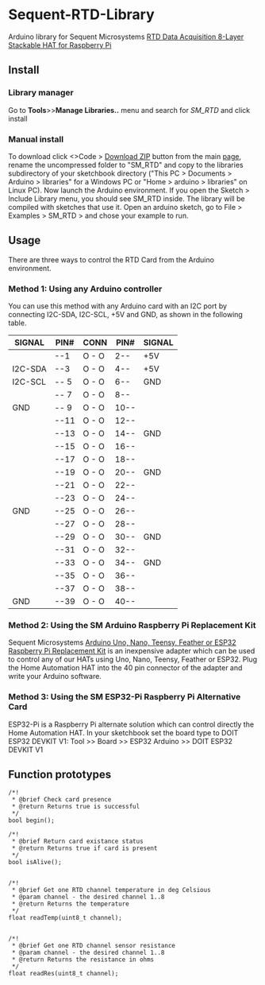 # Sequent-RTD-Library
Arduino library for Sequent Microsystems [RTD Data Acquisition 8-Layer Stackable HAT for Raspberry Pi](https://sequentmicrosystems.com/products/rtd-data-acquisition-card-for-rpi)

## Install
### Library manager
Go to **Tools**>>**Manage Libraries..** menu and search for *SM_RTD* and click install 
### Manual install
To download click <>Code > [Download ZIP](https://github.com/SequentMicrosystems/Sequent-RTD-Library/archive/refs/heads/main.zip) button from the main [page](https://github.com/SequentMicrosystems/Sequent-RTD-Library), rename the uncompressed folder to "SM_RTD" 
and copy to the libraries subdirectory of your sketchbook directory ("This PC > Documents > Arduino > libraries" for a Windows PC
 or "Home > arduino > libraries" on Linux PC). Now launch the Arduino environment. If you open the Sketch > Include Library menu, you should see SM_RTD inside. 
 The library will be compiled with sketches that use it. Open an arduino sketch, go to File > Examples > SM_RTD > and chose your example to run.

## Usage
There are three ways to control the RTD Card from the Arduino environment.

### Method 1: Using any Arduino controller
You can use this method with any Arduino card with an I2C port by connecting I2C-SDA, I2C-SCL, +5V and GND, as shown in the following table.
      
| SIGNAL | PIN# |CONN| PIN# | SIGNAL|
|---|---|---|---|---|
| | --1 | O - O | 2-- |  +5V | 
| I2C-SDA | --3| O - O | 4-- |  +5V |
| I2C-SCL |-- 5|O - O| 6--|  GND |
|  |-- 7|O - O| 8--||
| GND |-- 9|O - O|10--||
| |--11|O - O|12--||
| |--13|O - O|14--| GND|
| |--15|O - O|16--||
||--17|O - O|18--||
||--19|O - O|20--|  GND|
||--21|O - O|22--||
||--23|O - O|24--||
|GND |--25|O - O|26--||
||--27|O - O|28--||
||--29|O - O|30--|  GND|
||--31|O - O|32--||
||--33|O - O|34--|  GND|
||--35|O - O|36--||
||--37|O - O|38--||
|GND |--39|O - O|40--||
 
### Method 2: Using the SM Arduino Raspberry Pi Replacement Kit
Sequent Microsystems [Arduino Uno, Nano, Teensy, Feather or ESP32 Raspberry Pi Replacement Kit](https://sequentmicrosystems.com/products/raspberry-pi-replacement-card) is an inexpensive adapter which can be used to control any of our HATs using Uno, Nano, Teensy, Feather or ESP32. Plug the Home Automation HAT into the 40 pin connector of the adapter and write your Arduino software.

### Method 3: Using the SM ESP32-Pi Raspberry Pi Alternative Card
ESP32-Pi is a Raspberry Pi alternate solution which can control directly the Home Automation HAT.
In your sketchbook set the board type to DOIT ESP32 DEVKIT V1: Tool >> Board >> ESP32 Arduino >> DOIT ESP32 DEVKIT V1

## Function prototypes

	/*!
	 * @brief Check card presence
	 * @return Returns true is successful
	 */
	bool begin();

	/*!
	 * @brief Return card existance status
	 * @return Returns true if card is present
	 */
	bool isAlive();


	/*!
	 * @brief Get one RTD channel temperature in deg Celsious
	 * @param channel - the desired channel 1..8
	 * @return Returns the temperature
	 */
	float readTemp(uint8_t channel);
	
	
	/*!
	 * @brief Get one RTD channel sensor resistance
	 * @param channel - the desired channel 1..8
	 * @return Returns the resistance in ohms
	 */
	float readRes(uint8_t channel);


	
